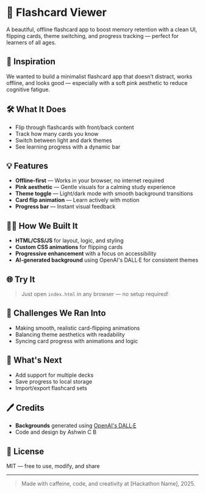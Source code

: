 # 🌸 Flashcard Viewer

A beautiful, offline flashcard app to boost memory retention with a clean UI, flipping cards, theme switching, and progress tracking — perfect for learners of all ages.

## 🚀 Inspiration

We wanted to build a minimalist flashcard app that doesn’t distract, works offline, and looks good — especially with a soft pink aesthetic to reduce cognitive fatigue.

## 🛠️ What It Does

* Flip through flashcards with front/back content
* Track how many cards you know
* Switch between light and dark themes
* See learning progress with a dynamic bar

## 💡 Features

* **Offline-first** — Works in your browser, no internet required
* **Pink aesthetic** — Gentle visuals for a calming study experience
* **Theme toggle** — Light/dark mode with smooth background transitions
* **Card flip animation** — Learn actively with motion
* **Progress bar** — Instant visual feedback

## 🧑‍💻 How We Built It

* **HTML/CSS/JS** for layout, logic, and styling
* **Custom CSS animations** for flipping cards
* **Progressive enhancement** with a focus on accessibility
* **AI-generated background** using OpenAI's DALL·E for consistent themes

## 🌐 Try It

> Just open `index.html` in any browser — no setup required!

## 🧠 Challenges We Ran Into

* Making smooth, realistic card-flipping animations
* Balancing theme aesthetics with readability
* Syncing card progress with animations and logic

## 🏁 What's Next

* Add support for multiple decks
* Save progress to local storage
* Import/export flashcard sets

## 🖊️ Credits

* **Backgrounds** generated using [OpenAI's DALL·E](https://openai.com/dall-e)
* Code and design by Ashwin C B 

## 📃 License

MIT — free to use, modify, and share

---

> Made with caffeine, code, and creativity at \[Hackathon Name], 2025.
